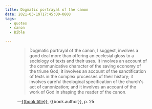 ```yaml
---
title: Dogmatic portrayal of the canon
date: 2021-03-19T17:45:00-0600
tags:
  - quotes
  - canon
  - Bible

---
```


<figure class='quotation'>

> Dogmatic portrayal of the canon, I suggest, involves a good deal more than offering an ecclesial gloss to a sociology of texts and their uses. It involves an account of the communicative character of the saving economy of the triune God; it involves an account of the sanctification of texts in the complex processes of their history; it involves careful theological specification of the church's act of canonization; and it involves an account of the work of God in shaping the reader of the canon.

<figcaption>—<a href="{{book.link}}">{{book.title}}</a>, {{book.author}}, p. 25</figcaption>

</figure>